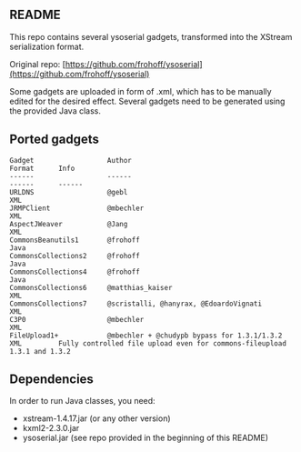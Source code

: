 ## README

This repo contains several ysoserial gadgets, transformed into the XStream serialization format.

Original repo: [https://github.com/frohoff/ysoserial](https://github.com/frohoff/ysoserial)


Some gadgets are uploaded in form of .xml, which has to be manually edited for the desired effect. Several gadgets need to be generated using the provided Java class.


## Ported gadgets


```
Gadget                  Author                                        Format      Info
------                  ------                                        ------      ------
URLDNS                  @gebl                                         XML
JRMPClient              @mbechler                                     XML
AspectJWeaver           @Jang                                         XML
CommonsBeanutils1       @frohoff                                      Java
CommonsCollections2     @frohoff                                      Java
CommonsCollections4     @frohoff                                      Java
CommonsCollections6     @matthias_kaiser                              XML
CommonsCollections7     @scristalli, @hanyrax, @EdoardoVignati        XML
C3P0                    @mbechler                                     XML
FileUpload1+            @mbechler + @chudypb bypass for 1.3.1/1.3.2   XML         Fully controlled file upload even for commons-fileupload 1.3.1 and 1.3.2
```


## Dependencies


In order to run Java classes, you need:


* xstream-1.4.17.jar (or any other version)
* kxml2-2.3.0.jar
* ysoserial.jar (see repo provided in the beginning of this README)
